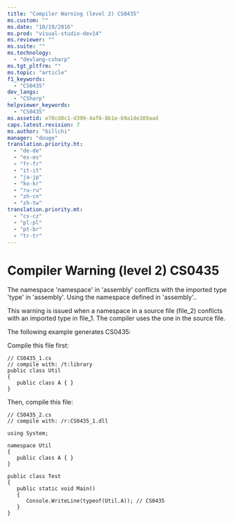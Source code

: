 ```yaml
---
title: "Compiler Warning (level 2) CS0435"
ms.custom: ""
ms.date: "10/19/2016"
ms.prod: "visual-studio-dev14"
ms.reviewer: ""
ms.suite: ""
ms.technology: 
  - "devlang-csharp"
ms.tgt_pltfrm: ""
ms.topic: "article"
f1_keywords: 
  - "CS0435"
dev_langs: 
  - "CSharp"
helpviewer_keywords: 
  - "CS0435"
ms.assetid: e70cd8c1-d399-4af8-8b1e-69a1de389aad
caps.latest.revision: 7
ms.author: "billchi"
manager: "douge"
translation.priority.ht: 
  - "de-de"
  - "es-es"
  - "fr-fr"
  - "it-it"
  - "ja-jp"
  - "ko-kr"
  - "ru-ru"
  - "zh-cn"
  - "zh-tw"
translation.priority.mt: 
  - "cs-cz"
  - "pl-pl"
  - "pt-br"
  - "tr-tr"
---
```

# Compiler Warning (level 2) CS0435
The namespace 'namespace' in 'assembly' conflicts with the imported type 'type' in 'assembly'. Using the namespace defined in 'assembly'..  
  
 This warning is issued when a namespace in a source file (file_2) conflicts with an imported type in file_1. The compiler uses the one in the source file.  
  
 The following example generates CS0435:  
  
 Compile this file first:  
  
```  
// CS0435_1.cs  
// compile with: /t:library  
public class Util   
{  
   public class A { }  
}  
```  
  
 Then, compile this file:  
  
```  
// CS0435_2.cs  
// compile with: /r:CS0435_1.dll  
  
using System;  
  
namespace Util   
{  
   public class A { }  
}  
  
public class Test   
{  
   public static void Main()   
   {  
      Console.WriteLine(typeof(Util.A)); // CS0435  
   }  
}  
```